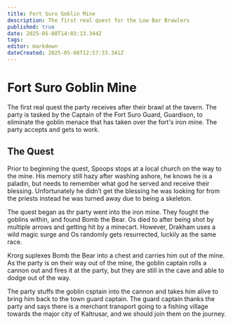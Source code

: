 ```yaml
---
title: Fort Suro Goblin Mine
description: The first real quest for the Low Bar Brawlers
published: true
date: 2025-05-08T14:03:13.344Z
tags: 
editor: markdown
dateCreated: 2025-05-08T12:57:33.341Z
---
```


# Fort Suro Goblin Mine
The first real quest the party receives after their brawl at the tavern. The party is tasked by the Captain of the Fort Suro Guard, Guardison, to eliminate the goblin menace that has taken over the fort's iron mine. The party accepts and gets to work.

## The Quest
Prior to beginning the quest, Spoops stops at a local church on the way to the mine. His memory still hazy after washing ashore, he knows he is a paladin, but needs to remember what god he served and receive their blessing. Unfortunately he didn’t get the blessing he was looking for from the priests instead he was turned away due to being a skeleton.

The quest began as thr party went into the iron mine. They fought the goblins within, and found Bomb the Bear. Os died to after being shot by multiple arrows and getting hit by a minecart. However, Drakham uses a wild magic surge and Os randomly gets resurrected, luckily as the same race.

Krorg suplexes Bomb the Bear into a chest and carries him out of the mine. As the party is on their way out of the mine, the goblin captain rolls a cannon out and fires it at the party, but they are still in the cave and able to dodge out of the way.

The party stuffs the goblin csptain into the cannon and takes him alive to bring him back to the town guard captain. The guard captain thanks the party and says there is a merchant transport going to a fishing village towards the major city of Kaltrusar, and we should join them on the journey.
